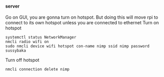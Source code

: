 #### server

Go on GUI, you are gonna turn on hotspot. But doing this will move rpi to connect to its own hotspot unless you are connected to ethernet
Turn on hotspot
```
systemctl status NetworkManager
nmcli radio wifi on
sudo nmcli device wifi hotspot con-name nimp ssid nimp password sussybaka
```

Turn off hotspot
```
nmcli connection delete nimp
```